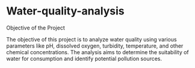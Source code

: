 # Water-quality-analysis
Objective of the Project

The objective of this project is to analyze water quality using various parameters like pH, dissolved oxygen, turbidity, temperature, and other chemical concentrations. The analysis aims to determine the suitability of water for consumption and identify potential pollution sources.
